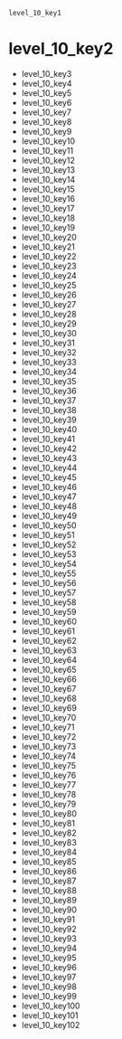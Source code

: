 ```ngMeta
level_10_key1
```
# level_10_key2
- level_10_key3
- level_10_key4
- level_10_key5
- level_10_key6
- level_10_key7
- level_10_key8
- level_10_key9
- level_10_key10
- level_10_key11
- level_10_key12
- level_10_key13
- level_10_key14
- level_10_key15
- level_10_key16
- level_10_key17
- level_10_key18
- level_10_key19
- level_10_key20
- level_10_key21
- level_10_key22
- level_10_key23
- level_10_key24
- level_10_key25
- level_10_key26
- level_10_key27
- level_10_key28
- level_10_key29
- level_10_key30
- level_10_key31
- level_10_key32
- level_10_key33
- level_10_key34
- level_10_key35
- level_10_key36
- level_10_key37
- level_10_key38
- level_10_key39
- level_10_key40
- level_10_key41
- level_10_key42
- level_10_key43
- level_10_key44
- level_10_key45
- level_10_key46
- level_10_key47
- level_10_key48
- level_10_key49
- level_10_key50
- level_10_key51
- level_10_key52
- level_10_key53
- level_10_key54
- level_10_key55
- level_10_key56
- level_10_key57
- level_10_key58
- level_10_key59
- level_10_key60
- level_10_key61
- level_10_key62
- level_10_key63
- level_10_key64
- level_10_key65
- level_10_key66
- level_10_key67
- level_10_key68
- level_10_key69
- level_10_key70
- level_10_key71
- level_10_key72
- level_10_key73
- level_10_key74
- level_10_key75
- level_10_key76
- level_10_key77
- level_10_key78
- level_10_key79
- level_10_key80
- level_10_key81
- level_10_key82
- level_10_key83
- level_10_key84
- level_10_key85
- level_10_key86
- level_10_key87
- level_10_key88
- level_10_key89
- level_10_key90
- level_10_key91
- level_10_key92
- level_10_key93
- level_10_key94
- level_10_key95
- level_10_key96
- level_10_key97
- level_10_key98
- level_10_key99
- level_10_key100
- level_10_key101
- level_10_key102
